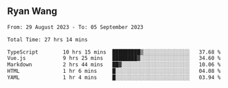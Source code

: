 ## Ryan Wang

<!--START_SECTION:waka-->

```txt
From: 29 August 2023 - To: 05 September 2023

Total Time: 27 hrs 14 mins

TypeScript        10 hrs 15 mins  █████████▒░░░░░░░░░░░░░░░   37.68 %
Vue.js            9 hrs 25 mins   ████████▓░░░░░░░░░░░░░░░░   34.60 %
Markdown          2 hrs 44 mins   ██▓░░░░░░░░░░░░░░░░░░░░░░   10.06 %
HTML              1 hr 6 mins     █░░░░░░░░░░░░░░░░░░░░░░░░   04.08 %
YAML              1 hr 4 mins     █░░░░░░░░░░░░░░░░░░░░░░░░   03.94 %
```

<!--END_SECTION:waka-->
